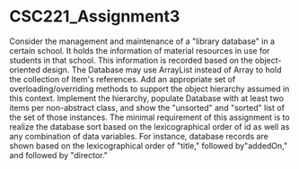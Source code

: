 # CSC221_Assignment3
Consider the management and maintenance of a "library database" in a certain school. 
It holds the information of material resources in use for students in that school. This information is 
recorded based on the object-oriented design. The Database may use ArrayList instead of Array to hold the 
collection of Item's references. Add an appropriate set of overloading/overriding methods to support the 
object hierarchy assumed in this context. Implement the hierarchy, populate Database with at least two items 
per non-abstract class, and show the "unsorted" and "sorted" list of the set of those instances. The minimal 
requirement of this assignment is to realize the database sort based on the lexicographical order of id as well 
as any combination of data variables. For instance, database records are shown based on the lexicographical order 
of "title," followed by"addedOn," and followed by "director."
